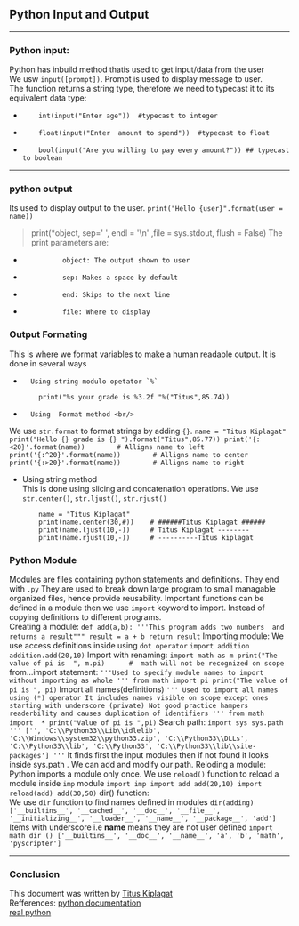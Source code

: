 ## Python Input and Output
***
### 	Python input: <br/>
Python has inbuild method thatis used to get input/data from the user <br/> We usw `input([prompt])`. Prompt is used to display message to user. <br/>
The function returns a string type, therefore we need to typecast it to its equivalent data type:<br/>
-	```
		int(input("Enter age"))  #typecast to integer
	```
-	```
		float(input("Enter  amount to spend"))  #typecast to float
	```
-	```
		bool(input("Are you willing to pay every amount?")) ## typecast to boolean 
	```
****
### 	python output
Its used to display output to the user.
		```
			print("Hello {user}".format(user = name)) 
		```
> print(*object, sep=' ', endl = '\n' ,file = sys.stdout, flush = False)
The print parameters are:
-				object: The output shown to user
-				sep: Makes a space by default
-				end: Skips to the next line
-				file: Where to display
### 	Output Formating
This is where we format variables to make a human readable output. It is done in several ways
-		Using string modulo opetator `%`
	```
		print("%s your grade is %3.2f "%("Titus",85.74)) 
	```
-		Using  Format method <br/>
We use `str.format` to format strings by adding `{}`.
	```
		name = "Titus Kiplagat"
		print("Hello {} grade is {} ").format("Titus",85.77))
		print('{:<20}'.format(name))	 	# Alligns name to left
		print('{:^20}'.format(name))		# Alligns name to center
		print('{:>20}'.format(name))	 	# Alligns name to right
	```
-	Using  string method <br/> 
This is done using slicing and concatenation operations.
We use `str.center()`, `str.ljust()`, `str.rjust()`
	```
		name = "Titus Kiplagat"
		print(name.center(30,#))	# ######Titus Kiplagat ######
		print(name.ljust(10,-))		# Titus Kiplagat --------
		print(name.rjust(10,-))		# ----------Titus kiplagat
	```
###		Python Module
Modules are files containing python statements and definitions. They end with `.py`
They are used to break down large program to small managable organized files, hence provide reusability.
Important functions can be defined in a module then we use `import` keyword to import. Instead of copying definitions to different programs.<br/>
Creating a module:
	```
		def add(a,b):
			'''This program adds two numbers 
			and returns a result"""
			result = a + b
			return result
	```
Importing module:
We use access definitions inside using  `dot operator`
	```
		import addition
		addition.add(20,10)
	```
Import with renaming:
	```
	   import math as m
	   print("The value of pi is  ", m.pi)		#  math will not be recognized on scope
	```
from...import statement:
	```
	   '''Used to specify module names to import without importing as whole
	   '''
	     from math import pi
	     print("The value of pi is ", pi)
	```
Import all names(definitions)
	```
	   ''' Used to import all names using (*) operator
	     It includes names visible on scope except
	     ones starting with underscore (private)
	     Not good practice hampers readerbility and causes duplication of identifiers
	   '''
	   from math import  *
	   print("Value of pi is ",pi)
	```
Search path:
	```
	   import sys
	    sys.path
	     '''
	     ['',
	     'C:\\Python33\\Lib\\idlelib',
	     'C:\\Windows\\system32\\python33.zip',
	     'C:\\Python33\\DLLs',
	     'C:\\Python33\\lib',
	     'C:\\Python33',
	     'C:\\Python33\\lib\\site-packages']
	     '''
	```
It finds first  the input modules then if not found it looks inside sys.path . We can add and modify our path.
Reloding a module:<br/>
Python imports a module only once. We use `reload()` function to reload a module inside `imp` module
	```
	   import imp
	   import add
	   add(20,10)
	   import reload(add)
	   add(30,50)
	```
dir() function:<br/>
We use `dir` function to find names defined in  modules
	```
		dir(adding)
		['__builtins__',
		'__cached__',
		'__doc__',
		'__file__',
		'__initializing__',
		'__loader__',
		'__name__',
		'__package__',
		'add']
	```
	  Items with underscore i.e  __name__ means they are not user defined
	```
	   import math
	   dir ()
	   ['__builtins__', '__doc__', '__name__', 'a', 'b', 'math', 'pyscripter']
	```
***
### Conclusion
This document was written by [Titus Kiplagat](https://ke.linkedin.com/in/titus-kiplagat-5146ba210) <br/>
Refferences:
[python documentation](https://docs.python.org/3/tutorial/modules.html)<br/>
[real python](https://realpython.com/python-modules-packages/)
